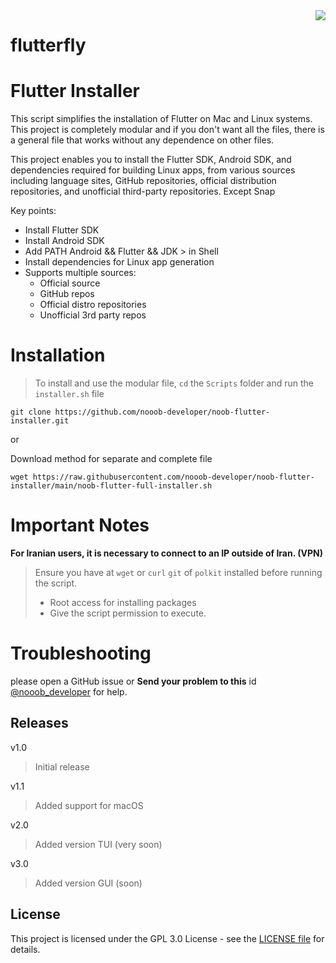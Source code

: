 <a href="https://github.com/nooob-developer/logo/blob/main/flutterfly/flutterfly-git.jpg">
  <img src="https://github.com/nooob-developer/flutterfly/assets/87908673/ef8e6e65-5c3f-4381-aac8-4320d75d848d" align="right"> 
</a>

# flutterfly 

# Flutter Installer

This script simplifies the installation of Flutter on Mac and Linux systems. 
This project is completely modular and if you don't want all the files, there is a general file that works without any dependence on other files.

This project enables you to install the Flutter SDK, Android SDK, and dependencies required for building Linux apps, from various sources including language sites, GitHub repositories, official distribution repositories, and unofficial third-party repositories. Except Snap

Key points:
- Install Flutter SDK
- Install Android SDK
- Add PATH Android && Flutter && JDK > in Shell
- Install dependencies for Linux app generation
- Supports multiple sources:
  - Official source 
  - GitHub repos
  - Official distro repositories
  - Unofficial 3rd party repos

# Installation
> To install and use the modular file, `cd` the `Scripts` folder and run the ```installer.sh``` file
```fish
git clone https://github.com/nooob-developer/noob-flutter-installer.git
```
or

Download method for separate and complete file
```fish
wget https://raw.githubusercontent.com/nooob-developer/noob-flutter-installer/main/noob-flutter-full-installer.sh
```

# Important Notes
**For Iranian users, it is necessary to connect to an IP outside of Iran. (VPN)**
> Ensure you have at `wget` or `curl` `git` of `polkit` installed before running the script.
> - Root access for installing packages 
>  - Give the script permission to execute.

# Troubleshooting
please open a GitHub issue 
or
**Send your problem to this** id [@nooob_developer](https://t.me/Nooob_developer "Telegram") for help.

## Releases

v1.0

> Initial release

v1.1

 > Added support for macOS

v2.0

 > Added version TUI (very soon)

v3.0

 > Added version GUI (soon)

## License

This project is licensed under the GPL 3.0 License - see the [LICENSE file](https://codeberg.org/nooob-developer/flutterfly/src/branch/main/LICENSE) for details.




